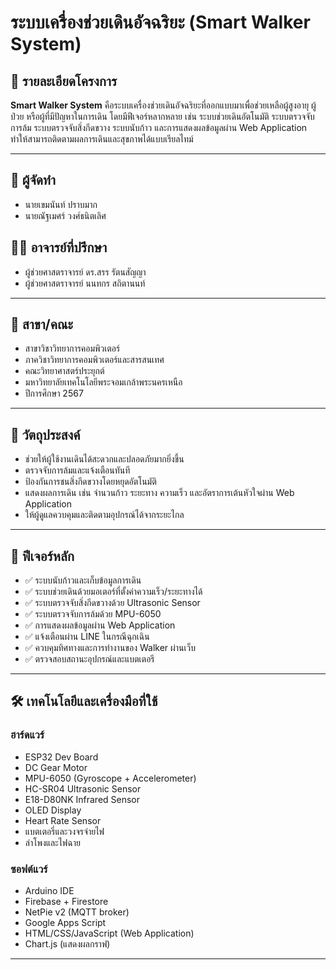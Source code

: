 # ระบบเครื่องช่วยเดินอัจฉริยะ (Smart Walker System)

## 📌 รายละเอียดโครงการ

**Smart Walker System** คือระบบเครื่องช่วยเดินอัจฉริยะที่ออกแบบมาเพื่อช่วยเหลือผู้สูงอายุ ผู้ป่วย หรือผู้ที่มีปัญหาในการเดิน โดยมีฟีเจอร์หลากหลาย เช่น ระบบช่วยเดินอัตโนมัติ ระบบตรวจจับการล้ม ระบบตรวจจับสิ่งกีดขวาง ระบบนับก้าว และการแสดงผลข้อมูลผ่าน Web Application ทำให้สามารถติดตามผลการเดินและสุขภาพได้แบบเรียลไทม์

---
## 👥 ผู้จัดทำ
- นายเขมนันท์ ปราบมาก  
- นายณัฐเมศร์ วงศ์ธนิตเลิศ  

## 🧑‍🏫 อาจารย์ที่ปรึกษา
- ผู้ช่วยศาสตราจารย์ ดร.สรร รัตนสัญญา  
- ผู้ช่วยศาสตราจารย์ นนทกร สถิตานนท์
  
---

## 🏫 สาขา/คณะ
- สาขาวิชาวิทยาการคอมพิวเตอร์  
- ภาควิชาวิทยาการคอมพิวเตอร์และสารสนเทศ  
- คณะวิทยาศาสตร์ประยุกต์  
- มหาวิทยาลัยเทคโนโลยีพระจอมเกล้าพระนครเหนือ  
- ปีการศึกษา 2567  

---

## 🎯 วัตถุประสงค์

- ช่วยให้ผู้ใช้งานเดินได้สะดวกและปลอดภัยมากยิ่งขึ้น
- ตรวจจับการล้มและแจ้งเตือนทันที
- ป้องกันการชนสิ่งกีดขวางโดยหยุดอัตโนมัติ
- แสดงผลการเดิน เช่น จำนวนก้าว ระยะทาง ความเร็ว และอัตราการเต้นหัวใจผ่าน Web Application
- ให้ผู้ดูแลควบคุมและติดตามอุปกรณ์ได้จากระยะไกล

---

## 🧠 ฟีเจอร์หลัก

- ✅ ระบบนับก้าวและเก็บข้อมูลการเดิน
- ✅ ระบบช่วยเดินด้วยมอเตอร์ที่ตั้งค่าความเร็ว/ระยะทางได้
- ✅ ระบบตรวจจับสิ่งกีดขวางด้วย Ultrasonic Sensor
- ✅ ระบบตรวจจับการล้มด้วย MPU-6050
- ✅ การแสดงผลข้อมูลผ่าน Web Application
- ✅ แจ้งเตือนผ่าน LINE ในกรณีฉุกเฉิน
- ✅ ควบคุมทิศทางและการทำงานของ Walker ผ่านเว็บ
- ✅ ตรวจสอบสถานะอุปกรณ์และแบตเตอรี

---

## 🛠️ เทคโนโลยีและเครื่องมือที่ใช้

### ฮาร์ดแวร์
- ESP32 Dev Board
- DC Gear Motor
- MPU-6050 (Gyroscope + Accelerometer)
- HC-SR04 Ultrasonic Sensor
- E18-D80NK Infrared Sensor
- OLED Display
- Heart Rate Sensor
- แบตเตอรี่และวงจรจ่ายไฟ
- ลำโพงและไฟฉาย

### ซอฟต์แวร์
- Arduino IDE
- Firebase + Firestore
- NetPie v2 (MQTT broker)
- Google Apps Script 
- HTML/CSS/JavaScript (Web Application)
- Chart.js (แสดงผลกราฟ)

---

